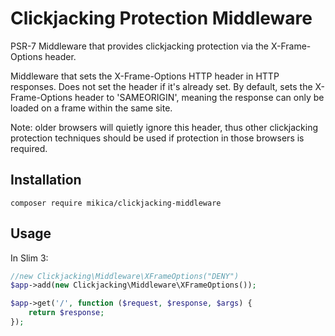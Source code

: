 # Clickjacking Protection Middleware
PSR-7 Middleware that provides clickjacking protection via the X-Frame-Options header.

Middleware that sets the X-Frame-Options HTTP header in HTTP responses. Does not set the header if it's already set.
By default, sets the X-Frame-Options header to 'SAMEORIGIN', meaning the response can only be loaded on a frame within the same site.

Note: older browsers will quietly ignore this header, thus other clickjacking protection techniques should be used if protection in those browsers is required.


## Installation
`composer require mikica/clickjacking-middleware`

## Usage

In Slim 3:

```php
//new Clickjacking\Middleware\XFrameOptions("DENY")
$app->add(new Clickjacking\Middleware\XFrameOptions());

$app->get('/', function ($request, $response, $args) {
    return $response;
});
```

